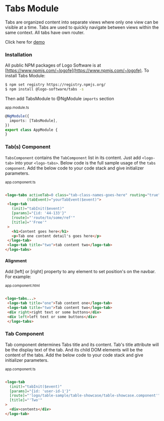 # Tabs Module

Tabs are organized content into separate views where only one view can be visible at a time. Tabs are used to quickly navigate between views within the same context.
All tabs have own router.

Click here for [demo](http://design.logo.com.tr/#/docs/components/tabs-module#tabsmodule)

### Installation

All public NPM packages of Logo Software is at [https://www.npmjs.com/~logofe](https://www.npmjs.com/~logofe). To
install Tabs Module:

```bash
$ npm set registry https://registry.npmjs.org/
$ npm install @logo-software/tabs -s
```

Then add TabsModule to @NgModule `imports` section

<sub>app.module.ts</sub>

```typescript
@NgModule({
  imports: [TabsModule],
})
export class AppModule {
}
```

### Tab(s) Component

`TabsComponent` contains the `TabComponent` list in its content. Just add `<logo-tab>` into your `<logo-tabs>`. Below
code is the full sample usage of the `tabs component`. Add the below code to your code stack and give initializer parameters.

<sub>app.component.ts</sub>

 ```html

<logo-tabs activeTab=0 class="tab-class-names-goes-here" routing="true" (change)="yourChangeTrigger($event)"
           (tabEvent)="yourTabEvent($event)">
  <logo-tab
    (init)="tabInit($event)"
    [params]="{id: '44-133'}"
    [route]="'route/to/some/ref'"
    [title]="'Free'"
  >
    <h1>Content goes here</h1>
    <p>Tab one content detail's goes here</p>
  </logo-tab>
  <logo-tab title="two">tab content two</logo-tab>
</logo-tabs>
 ```

#### Alignment

Add [left] or [right] property to any element to set position's on the navbar. For example:

<sub>app.component.html</sub>

 ```html

<logo-tabs...>
  <logo-tab title="one">Tab content one</logo-tab>
  <logo-tab title="two">Tab content two</logo-tab>
  <div right>right text or some buttons</div>
  <div left>left text or some buttons</div>
  </logo-tabs>
 ```

### Tab Component

Tab component determines Tabs title and its content. Tab's title attribute will be the display text of the tab. And its
child DOM elements will be the content of the tabs. Add the below code to your code stack and give initializer parameters.

<sub>app.component.ts</sub>

```html

<logo-tab
  (init)="tabInit($event)"
  [params]="{id: 'user-id-1'}"
  [route]="'logo/table-sample/table-showcase/table-showcase.component'"
  [title]="'Two'"
>
  <div>contents</div>
</logo-tab>
```
